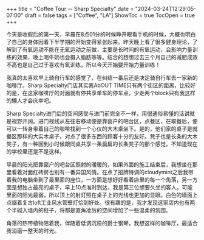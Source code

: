 +++
title = "Coffee Tour -- Sharp Specialty"
date = "2024-03-24T12:29:05-07:00"
draft = false
tags = ["Coffee", "LA"]
ShowToc = true
TocOpen = true
+++

今天是收假后的第一天，早晨在8点01分的时候睁开眼看手机的时候，大概也明白了自己的身体因着下半学期的开始变得紧张起来。昨天晚上看了很多健身理论，了解到了有氧运动不能在无氧运动之前做，主要是长时间的有氧运动，会影响力量训练的效果，晚上喝牛奶也会摄入脂肪等等。结合的想想过去三个月自己的减肥成效不高也是自己过于喜欢有氧训练。所以今天开始要开始力量训练！

我真的太喜欢早上骑自行车的感觉了，在纠结一番后还是决定骑自行车去一家新的咖啡厅。Sharp Specialty门店其实离AbOUT TIME只有两个街区的距离，比较好的是，在这家咖啡厅的对面就有停共享单车的停车点，少走两个block只有我这样的懒人才会庆幸吧。

Sharp Specialty进门后的空间感受与进门前完全不一样，用很通俗易懂的话讲就是视野开阔。进门视线从左往右移动便是靠窗户的吧台区，点餐区，在取餐后，便可以一转身带着自己的咖啡找到一个心仪的大木桌坐下。是的，他们家的桌子是就餐区那样的大实木桌子，对点了很多东西的顾客十分的友好。凳子也是长条的大木凳子，有一种回到小时候跟同桌共享一条扁扁的长条凳子的那个感觉。不知道现在的学校里还是不是这样。

早晨的阳光把靠窗户的吧台区照射的暖暖的，如果外面的施工结束后，我想坐在那里看着对面红砖房也别有一番异国风情。在点了招牌特调的cloudymint之后我带着我的电脑坐到了最里面的座位，一方面是想好好看着店里的每一个角落，另一方面是想独占最亮的桌子，早上10点准时到达，我是第三位想要久坐的客人。可能里面的阳光最弱，所以顶上的射灯照在桌子上的光线也更加的显眼。白色的墙面上点缀着复古loft工业风水管壁灯恰到好处。很有趣的是，我才发现这家店内也有两个半砌入墙内的柱子，将都是直角凌厉的空间增加了一些温柔的氛围。

角落的热带植物陪着我，伴随着低调沉稳的爵士钢琴，我想这样的咖啡厅，最适合我消磨一整天的时光。